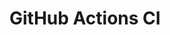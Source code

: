 # GitHub Actions CI

























































































































































































































































































































































































































































































































































































































































































































































































































































































































































































































































































































































































































































































































































































































































































































































































































































































































































































































































































































































































































































































































































































































































































































































































































































































































